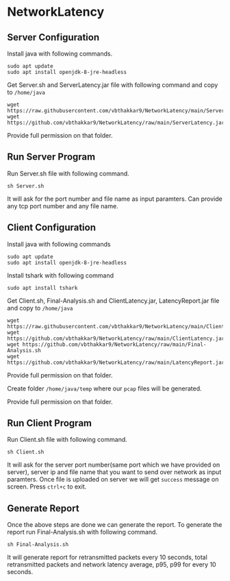 # NetworkLatency
## Server Configuration

Install java with following commands.

    sudo apt update
    sudo apt install openjdk-8-jre-headless

Get Server.sh and ServerLatency.jar file with following command and copy to `/home/java`

    wget https://raw.githubusercontent.com/vbthakkar9/NetworkLatency/main/Server.sh
    wget https://github.com/vbthakkar9/NetworkLatency/raw/main/ServerLatency.jar

Provide full permission on that folder.

## Run Server Program
Run Server.sh file with following command.
    
    sh Server.sh

It will ask for the port number and file name as input paramters. Can provide any tcp port number and any file name.

## Client Configuration

Install java with following commands

    sudo apt update
    sudo apt install openjdk-8-jre-headless

Install tshark with following command

    sudo apt install tshark

Get Client.sh, Final-Analysis.sh and ClientLatency.jar, LatencyReport.jar file and copy to `/home/java`

    wget https://raw.githubusercontent.com/vbthakkar9/NetworkLatency/main/Client.sh
    wget https://github.com/vbthakkar9/NetworkLatency/raw/main/ClientLatency.jar
    wget https://github.com/vbthakkar9/NetworkLatency/raw/main/Final-Analysis.sh
    wget https://github.com/vbthakkar9/NetworkLatency/raw/main/LatencyReport.jar

Provide full permission on that folder.

Create folder `/home/java/temp` where our `pcap` files will be generated.

Provide full permission on that folder.

## Run Client Program

Run Client.sh file with following command.

    sh Client.sh

It will ask for the server port number(same port which we have provided on server), server ip and file name that you want to send over network as input paramters. 
Once file is uploaded on server we will get `success` message on screen. Press `ctrl+c` to exit.

## Generate Report
Once the above steps are done we can generate the report. To generate the report run Final-Analysis.sh with following command.

    sh Final-Analysis.sh

It will generate report for retransmitted packets every 10 seconds, total retransmitted packets and network latency average, p95, p99 for every 10 seconds.
